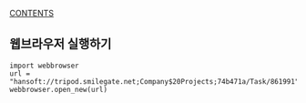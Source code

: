 [CONTENTS](README.md)
## 웹브라우저 실행하기
    import webbrowser
    url = "hansoft://tripod.smilegate.net;Company$20Projects;74b471a/Task/861991"
    webbrowser.open_new(url)